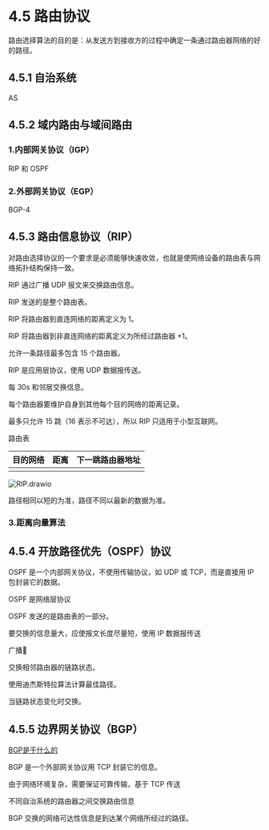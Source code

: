 # 4.5 路由协议

路由选择算法的目的是：从发送方到接收方的过程中确定一条通过路由器网络的好的路径。

## 4.5.1 自治系统

AS

## 4.5.2  域内路由与域间路由

### 1.内部网关协议（IGP）

RIP 和 OSPF

### 2.外部网关协议（EGP）

BGP-4

## 4.5.3 路由信息协议（RIP）

对路由选择协议的一个要求是必须能够快速收敛，也就是使网络设备的路由表与网络拓扑结构保持一致。

RIP 通过广播 UDP 报文来交换路由信息。

RIP 发送的是整个路由表。

RIP 将路由器到直连网络的距离定义为 1。

RIP 将路由器到非直连网络的距离定义为所经过路由器 +1。

允许一条路径最多包含 15 个路由器。

RIP 是应用层协议，使用 UDP 数据报传送。

每 30s 和邻居交换信息。

每个路由器要维护自身到其他每个目的网络的距离记录。

最多只允许 15 跳（16 表示不可达），所以 RIP 只适用于小型互联网。

路由表

| 目的网络 | 距离 | 下一跳路由器地址 |
| -------- | ---- | ---------------- |
|          |      |                  |

![RIP.drawio](https://csnotes.oss-cn-beijing.aliyuncs.com/photos/RIP.png)

路径相同以短的为准，路径不同以最新的数据为准。

### 3.距离向量算法

## 4.5.4 开放路径优先（OSPF）协议

OSPF 是一个内部网关协议，不使用传输协议，如 UDP 或 TCP，而是直接用 IP 包封装它的数据。

OSPF 是网络层协议

OSPF 发送的是路由表的一部分。

要交换的信息量大，应使报文长度尽量短，使用 IP 数据报传送

广播📢

交换相邻路由器的链路状态。

使用迪杰斯特拉算法计算最佳路径。

当链路状态变化时交换。

## 4.5.5 边界网关协议（BGP）

[BGP是干什么的](https://zhuanlan.zhihu.com/p/413322901)

BGP 是一个外部网关协议用 TCP 封装它的信息。

由于网络环境复杂，需要保证可靠传输，基于 TCP 传送

不同自治系统的路由器之间交换路由信息

BGP 交换的网络可达性信息是到达某个网络所经过的路径。


